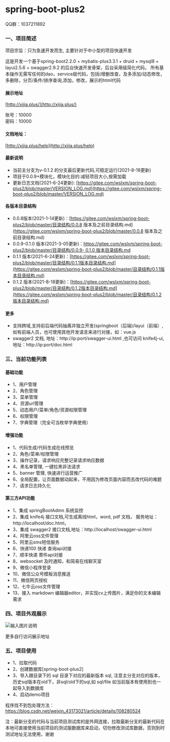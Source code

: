 # spring-boot-plus2

QQ群：1037211892

### 一、项目简述

项目宗旨：只为急速开发而生, 主要针对于中小型的项目快速开发

这是开发一个基于spring-boot2.2.0 + mybatis-plus3.3.1 + druid + mysql8 + layui2.5.6 + swagger2.9.2 的后台快速开发骨架，后台采用级简化代码，
所有基本操作无需写任何的dao，service层代码，包括(增删改查，及多添加/动态修改，多删除，分页/条件/排序查询,添加，修改，展示的html代码


#### 展示地址
[http://xijia.plus/](http://xijia.plus/) 

账号：10000  
密码：10000

#### 文档地址：
 [http://xijia.plus/help](http://xijia.plus/help) 

#### 最新说明
- 当前主分支为v-0.1.2 的分支最后更新代码,可稳定运行(2021-8-18更新)
- 项目于0.0.9+模块化，模块化目的:减轻项目大小,按需加载
- 更新日志文档(2021-6-24更新): [https://gitee.com/wslxm/spring-boot-plus2/blob/master/VERSION_LOG.md](https://gitee.com/wslxm/spring-boot-plus2/blob/master/VERSION_LOG.md) 


#### 各版本目录结构

- 0.0.8版本(2021-1-14更新)：[https://gitee.com/wslxm/spring-boot-plus2/blob/master/目录结构/0.0.8 版本及之前目录结构.md](https://gitee.com/wslxm/spring-boot-plus2/blob/master/0.0.8 版本及之前目录结构.md) 
- 0.0.9-0.1.0 版本(2021-3-05更新)：[https://gitee.com/wslxm/spring-boot-plus2/blob/master/目录结构/0.0.9- 0.1.0  版本目录结构.md](https://gitee.com/wslxm/spring-boot-plus2/blob/master/%E7%9B%AE%E5%BD%95%E7%BB%93%E6%9E%84/0.0.9-%200.1.0%20%20%E7%89%88%E6%9C%AC%E7%9B%AE%E5%BD%95%E7%BB%93%E6%9E%84.md) 
- 0.1.1 版本(2021-6-24更新)：[https://gitee.com/wslxm/spring-boot-plus2/blob/master/目录结构/0.1.1版本目录结构.md](https://gitee.com/wslxm/spring-boot-plus2/blob/master/目录结构/0.1.1版本目录结构.md) 
- 0.1.2 版本(2021-8-18更新)：[https://gitee.com/wslxm/spring-boot-plus2/blob/master/目录结构/0.1.2版本目录结构.md](https://gitee.com/wslxm/spring-boot-plus2/blob/master/目录结构/0.1.2版本目录结构.md) 


#### 更多

- 支持跨域,支持前后端代码抽离并独立开发(springboot（后端)/layui（前端）, 如有前端人员，也可使用其他开发语言来进行对接，如：vue.js
- swagger2 文档, 地址：http://ip:port/swagger-ui.html ,也可访问 knife4j-ui, 地址：http://ip:port/doc.html


### 三、当前功能列表
#### 基础功能 
- 1、用户管理
- 2、角色管理
- 3、菜单管理
- 4、资源url管理
- 5、动态用户/菜单/角色/资源权限管理 
- 6、权限管理
- 7、字典管理（完全可当枚举字典使用）


#### 增强功能
- 1、代码生成/代码生成在线预览   
- 2、角色/菜单/权限管理 
- 3、操作记录，请求响应完整记录请求响应数据
- 4、黑名单管理, 一键拉黑非法请求
- 5、banner 管理, 快速进行运营推广
- 6、全局配置，让页面数据动起来，不用因为修改页面内容而去改代码的难题
- 7、请求日志持久化


#### 第三方API功能

- 1、集成 springBootAdmn 系统监控
- 2、集成 knife4j 接口文档,可生成离线html，word, pdf 文档， 服务地址：http://localhost/doc.html，
- 3、集成 swagger2 接口文档,地址：http://localhost/swagger-ui.html
- 4、阿里云oss文件管理
- 5、阿里云sms短信服务
- 6、快递100 快递 查询api对接
- 7、顺丰快递 寄件api对接
- 8、websocket 及时通知，和简易在线聊天室
- 9、微信小程序登录
- 10、微信公众号模板消息推送
- 11、微信网页授权
- 12、七牛云oss文件管理
- 13、接入 markdown 编辑器editor，并实现cv上传图片，满足你的文本编辑需求



### 四、项目外观展示

![输入图片说明](https://images.gitee.com/uploads/images/2020/1206/114540_8a29dc40_2208600.png "屏幕截图.png")

更多自行访问展示地址



### 五、项目使用

- 1、拉取代码
- 2、创建数据库[spring-boot-plus2]
- 3、导入跟目录下的 sql 目录下对应的最新版本 sql, 注意主分支对应的版本，历史sql版本在old下，非sql/old下的sql,如 sql/file 如当前版本有使用到也一起导入到数据库
- 4、启动demo项目

程序找不到包处理方法：https://blog.csdn.net/weixin_43173021/article/details/108280524

注：最新分支的代码与当前项目测试库的是外网连接，拉取最新分支的最新代码在本地可直接使用当前项目的测试服数据库来启动，切勿修改测试库数据，否则到时测试地址无法使用，谢谢